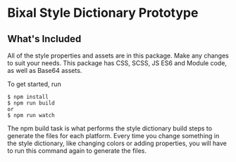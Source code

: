 # Bixal Style Dictionary Prototype

## What's Included

All of the style properties and assets are in this package. Make any changes to suit your needs. This package has CSS, SCSS, JS ES6 and Module code, as well as Base64 assets.

To get started, run
```
$ npm install
$ npm run build
or
$ npm run watch
```

The npm build task is what performs the style dictionary build steps to generate the files for each platform. Every time you change something in the style dictionary, like changing colors or adding properties, you will have to run this command again to generate the files.

